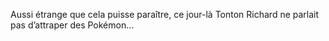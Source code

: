 Aussi étrange que cela puisse paraître, ce jour-là Tonton Richard ne parlait pas d’attraper des Pokémon…
